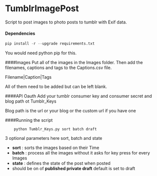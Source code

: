 # TumblrImagePost
Script to post images to photo posts to tumblr with Exif data.

#### Dependencies
```python
pip install -r --upgrade requirements.txt
```
You would need python pip for this.

####Images
Put all of the images in the Images folder.
Then add the filenames, captions and tags to the Captions.csv file.

Filename|Caption|Tags

All of them need to be added but can be left blank.

####API Oauth
Add your tumblr consumer key and consumer secret and blog path ot Tumblr_Keys

Blog path is the url or your blog or the custom url if you have one

####Running the script

```shell
    python Tumblr_Keys.py sort batch draft
```
3 optional parameters here
sort, batch and state

* **sort** :  sorts the images based on their Time
* **batch** :  process all the images without it asks for key press for every Images
* **state** : defines the state of the post when posted
* should be on of **published private draft** default is set to draft
